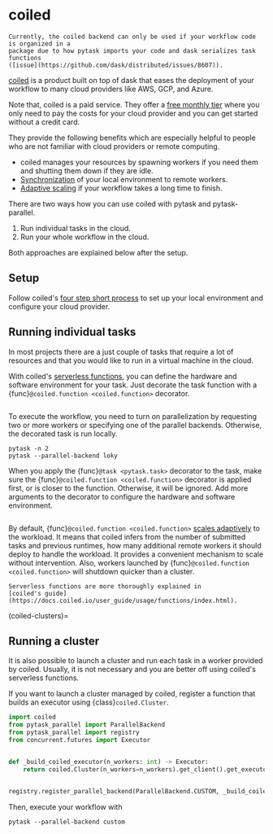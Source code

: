 # coiled

```{caution}
Currently, the coiled backend can only be used if your workflow code is organized in a
package due to how pytask imports your code and dask serializes task functions
([issue](https://github.com/dask/distributed/issues/8607)).
```

[coiled](https://www.coiled.io/) is a product built on top of dask that eases the
deployment of your workflow to many cloud providers like AWS, GCP, and Azure.

Note that, coiled is a paid service. They offer a
[free monthly tier](https://www.coiled.io/pricing) where you only need to pay the costs
for your cloud provider and you can get started without a credit card.

They provide the following benefits which are especially helpful to people who are not
familiar with cloud providers or remote computing.

- coiled manages your resources by spawning workers if you need them and shutting them
  down if they are idle.
- [Synchronization](https://docs.coiled.io/user_guide/software/sync.html) of your local
  environment to remote workers.
- [Adaptive scaling](https://docs.dask.org/en/latest/adaptive.html) if your workflow
  takes a long time to finish.

There are two ways how you can use coiled with pytask and pytask-parallel.

1. Run individual tasks in the cloud.
1. Run your whole workflow in the cloud.

Both approaches are explained below after the setup.

## Setup

Follow coiled's
[four step short process](https://docs.coiled.io/user_guide/setup/index.html) to set up
your local environment and configure your cloud provider.

## Running individual tasks

In most projects there are a just couple of tasks that require a lot of resources and
that you would like to run in a virtual machine in the cloud.

With coiled's
[serverless functions](https://docs.coiled.io/user_guide/usage/functions/index.html),
you can define the hardware and software environment for your task. Just decorate the
task function with a {func}`@coiled.function <coiled.function>` decorator.

```{literalinclude} ../../docs_src/coiled/coiled_functions.py
```

To execute the workflow, you need to turn on parallelization by requesting two or more
workers or specifying one of the parallel backends. Otherwise, the decorated task is run
locally.

```console
pytask -n 2
pytask --parallel-backend loky
```

When you apply the {func}`@task <pytask.task>` decorator to the task, make sure the
{func}`@coiled.function <coiled.function>` decorator is applied first, or is closer to
the function. Otherwise, it will be ignored. Add more arguments to the decorator to
configure the hardware and software environment.

```{literalinclude} ../../docs_src/coiled/coiled_functions_task.py
```

By default, {func}`@coiled.function <coiled.function>`
[scales adaptively](https://docs.coiled.io/user_guide/usage/functions/index.html#adaptive-scaling)
to the workload. It means that coiled infers from the number of submitted tasks and
previous runtimes, how many additional remote workers it should deploy to handle the
workload. It provides a convenient mechanism to scale without intervention. Also,
workers launched by {func}`@coiled.function <coiled.function>` will shutdown quicker
than a cluster.

```{seealso}
Serverless functions are more thoroughly explained in
[coiled's guide](https://docs.coiled.io/user_guide/usage/functions/index.html).
```

(coiled-clusters)=

## Running a cluster

It is also possible to launch a cluster and run each task in a worker provided by
coiled. Usually, it is not necessary and you are better off using coiled's serverless
functions.

If you want to launch a cluster managed by coiled, register a function that builds an
executor using {class}`coiled.Cluster`.

```python
import coiled
from pytask_parallel import ParallelBackend
from pytask_parallel import registry
from concurrent.futures import Executor


def _build_coiled_executor(n_workers: int) -> Executor:
    return coiled.Cluster(n_workers=n_workers).get_client().get_executor()


registry.register_parallel_backend(ParallelBackend.CUSTOM, _build_coiled_executor)
```

Then, execute your workflow with

```console
pytask --parallel-backend custom
```
